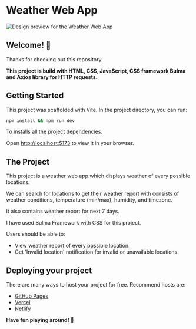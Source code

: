 # Weather Web App

![Design preview for the Weather Web App](./assets/design/desktop%20design.png)

## Welcome! 👋

Thanks for checking out this repository.

**This project is build with HTML, CSS, JavaScript, CSS framework Bulma and Axios library for HTTP requests.**

## Getting Started

This project was scaffolded with Vite. In the project directory, you can run:

```sh
npm install && npm run dev
```

To installs all the project dependencies.

Open [http://localhost:5173](http://localhost:5173) to view it in your browser.

## The Project

This project is a weather web app which displays weather of every possible locations.

We can search for locations to get their weather report with consists of weather conditions, temperature (min/max), humidity, and timezone.

It also contains weather report for next 7 days.

I have used Bulma Framework with CSS for this project.

Users should be able to:

- View weather report of every possible location.
- Get 'Invalid location' notification for invalid or unavailable locations.

## Deploying your project

There are many ways to host your project for free. Recommend hosts are:

- [GitHub Pages](https://pages.github.com/)
- [Vercel](https://vercel.com/)
- [Netlify](https://www.netlify.com/)

**Have fun playing around!** 🚀
